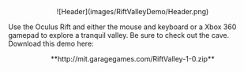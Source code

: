 <center>![Header](images/RiftValleyDemo/Header.png)</center>

Use the Oculus Rift and either the mouse and keyboard or a Xbox 360 gamepad to explore a tranquil valley.  Be sure to check out the cave.  Download this demo here:

<center>**http://mit.garagegames.com/RiftValley-1-0.zip**</center>
